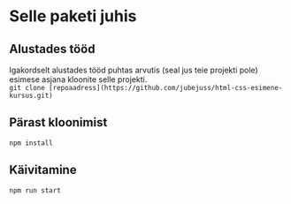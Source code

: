 # Selle paketi juhis

## Alustades tööd
Igakordselt alustades tööd puhtas arvutis (seal jus teie projekti pole) esimese asjana kloonite selle projekti.  
`git clone [repoaadress](https://github.com/jubejuss/html-css-esimene-kursus.git)` 

## Pärast kloonimist
`npm install`

## Käivitamine
`npm run start`
